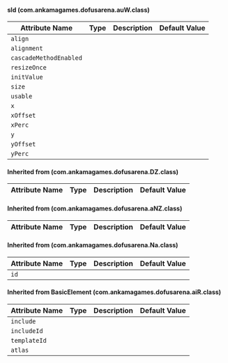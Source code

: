 #### sld (com.ankamagames.dofusarena.auW.class)

| Attribute Name | Type | Description | Default Value |
|-----|----|---|---|
|``align``|        |        |
|``alignment``|        |        |
|``cascadeMethodEnabled``|        |        |
|``resizeOnce``|        |        |
|``initValue``|        |        |
|``size``|        |        |
|``usable``|        |        |
|``x``|        |        |
|``xOffset``|        |        |
|``xPerc``|        |        |
|``y``|        |        |
|``yOffset``|        |        |
|``yPerc``|        |        |
#### Inherited from  (com.ankamagames.dofusarena.DZ.class)

| Attribute Name | Type | Description | Default Value |
|-----|----|---|---|
#### Inherited from  (com.ankamagames.dofusarena.aNZ.class)

| Attribute Name | Type | Description | Default Value |
|-----|----|---|---|
#### Inherited from  (com.ankamagames.dofusarena.Na.class)

| Attribute Name | Type | Description | Default Value |
|-----|----|---|---|
|``id``|        |        |
#### Inherited from BasicElement (com.ankamagames.dofusarena.aiR.class)

| Attribute Name | Type | Description | Default Value |
|-----|----|---|---|
|``include``|        |        |
|``includeId``|        |        |
|``templateId``|        |        |
|``atlas``|        |        |
